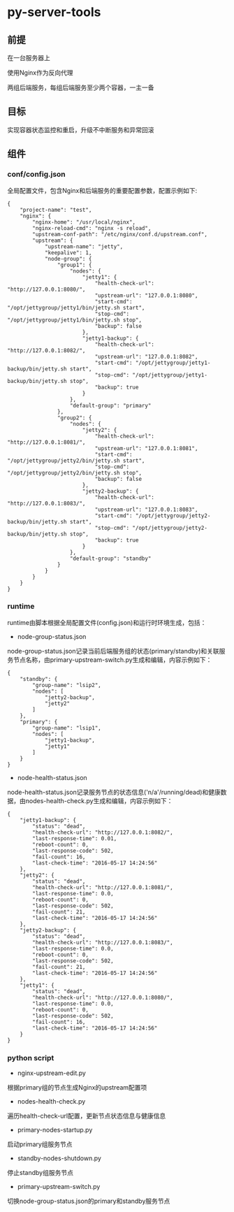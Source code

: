 # py-server-tools

## 前提

在一台服务器上

使用Nginx作为反向代理

两组后端服务，每组后端服务至少两个容器，一主一备

## 目标

实现容器状态监控和重启，升级不中断服务和异常回滚

## 组件

### conf/config.json

全局配置文件，包含Nginx和后端服务的重要配置参数，配置示例如下:

```
{
    "project-name": "test",
    "nginx": {
        "nginx-home": "/usr/local/nginx",
        "nginx-reload-cmd": "nginx -s reload",
        "upstream-conf-path": "/etc/nginx/conf.d/upstream.conf",
        "upstream": {
            "upstream-name": "jetty",
            "keepalive": 1,
            "node-group": {
                "group1": {
                    "nodes": {
                        "jetty1": {
                            "health-check-url": "http://127.0.0.1:8080/",
                            "upstream-url": "127.0.0.1:8080",
                            "start-cmd": "/opt/jettygroup/jetty1/bin/jetty.sh start",
                            "stop-cmd": "/opt/jettygroup/jetty1/bin/jetty.sh stop",
                            "backup": false
                        },
                        "jetty1-backup": {
                            "health-check-url": "http://127.0.0.1:8082/",
                            "upstream-url": "127.0.0.1:8082",
                            "start-cmd": "/opt/jettygroup/jetty1-backup/bin/jetty.sh start",
                            "stop-cmd": "/opt/jettygroup/jetty1-backup/bin/jetty.sh stop",
                            "backup": true
                        }
                    },
                    "default-group": "primary"
                },
                "group2": {
                    "nodes": {
                        "jetty2": {
                            "health-check-url": "http://127.0.0.1:8081/",
                            "upstream-url": "127.0.0.1:8081",
                            "start-cmd": "/opt/jettygroup/jetty2/bin/jetty.sh start",
                            "stop-cmd": "/opt/jettygroup/jetty2/bin/jetty.sh stop",
                            "backup": false
                        },
                        "jetty2-backup": {
                            "health-check-url": "http://127.0.0.1:8083/",
                            "upstream-url": "127.0.0.1:8083",
                            "start-cmd": "/opt/jettygroup/jetty2-backup/bin/jetty.sh start",
                            "stop-cmd": "/opt/jettygroup/jetty2-backup/bin/jetty.sh stop",
                            "backup": true
                        }
                    },
                    "default-group": "standby"
                }
            }
        }
    }
}
```

### runtime

runtime由脚本根据全局配置文件(config.json)和运行时环境生成，包括：

* node-group-status.json

node-group-status.json记录当前后端服务组的状态(primary/standby)和关联服务节点名称，由primary-upstream-switch.py生成和编辑，内容示例如下：

```
{
    "standby": {
        "group-name": "lsip2",
        "nodes": [
            "jetty2-backup",
            "jetty2"
        ]
    },
    "primary": {
        "group-name": "lsip1",
        "nodes": [
            "jetty1-backup",
            "jetty1"
        ]
    }
}
```

* node-health-status.json

node-health-status.json记录服务节点的状态信息('n/a'/running/dead)和健康数据，由nodes-health-check.py生成和编辑，内容示例如下：

```
{
    "jetty1-backup": {
        "status": "dead",
        "health-check-url": "http://127.0.0.1:8082/",
        "last-response-time": 0.01,
        "reboot-count": 0,
        "last-response-code": 502,
        "fail-count": 16,
        "last-check-time": "2016-05-17 14:24:56"
    },
    "jetty2": {
        "status": "dead",
        "health-check-url": "http://127.0.0.1:8081/",
        "last-response-time": 0.0,
        "reboot-count": 0,
        "last-response-code": 502,
        "fail-count": 21,
        "last-check-time": "2016-05-17 14:24:56"
    },
    "jetty2-backup": {
        "status": "dead",
        "health-check-url": "http://127.0.0.1:8083/",
        "last-response-time": 0.0,
        "reboot-count": 0,
        "last-response-code": 502,
        "fail-count": 21,
        "last-check-time": "2016-05-17 14:24:56"
    },
    "jetty1": {
        "status": "dead",
        "health-check-url": "http://127.0.0.1:8080/",
        "last-response-time": 0.0,
        "reboot-count": 0,
        "last-response-code": 502,
        "fail-count": 16,
        "last-check-time": "2016-05-17 14:24:56"
    }
}
```

### python script

* nginx-upstream-edit.py

根据primary组的节点生成Nginx的upstream配置项

* nodes-health-check.py

遍历health-check-url配置，更新节点状态信息与健康信息

* primary-nodes-startup.py

启动primary组服务节点

* standby-nodes-shutdown.py

停止standby组服务节点

* primary-upstream-switch.py

切换node-group-status.json的primary和standby服务节点



